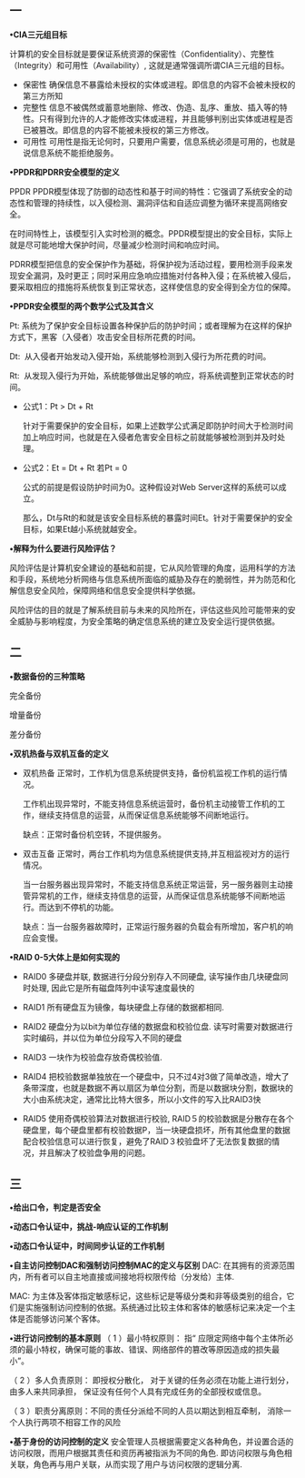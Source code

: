 
## 一

**•CIA三元组目标**

计算机的安全目标就是要保证系统资源的保密性（Confidentiality）、完整性（Integrity）和可用性（Availability）, 这就是通常强调所谓CIA三元组的目标。

- 保密性
	确保信息不暴露给未授权的实体或进程。即信息的内容不会被未授权的第三方所知
- 完整性
	信息不被偶然或蓄意地删除、修改、伪造、乱序、重放、插入等的特性。只有得到允许的人才能修改实体或进程，并且能够判别出实体或进程是否已被篡改。即信息的内容不能被未授权的第三方修改。
- 可用性
	可用性是指无论何时，只要用户需要，信息系统必须是可用的，也就是说信息系统不能拒绝服务。


**•PPDR和PDRR安全模型的定义**

PPDR
PPDR模型体现了防御的动态性和基于时间的特性：它强调了系统安全的动态性和管理的持续性，以入侵检测、漏洞评估和自适应调整为循环来提高网络安全。

在时间特性上，该模型引入实时检测的概念。PPDR模型提出的安全目标，实际上就是尽可能地增大保护时间，尽量减少检测时间和响应时间。


PDRR模型把信息的安全保护作为基础，将保护视为活动过程，要用检测手段来发现安全漏洞，及时更正；同时采用应急响应措施对付各种入侵；在系统被入侵后，要采取相应的措施将系统恢复到正常状态，这样使信息的安全得到全方位的保障。

**•PPDR安全模型的两个数学公式及其含义**

Pt: 系统为了保护安全目标设置各种保护后的防护时间；或者理解为在这样的保护方式下，黑客（入侵者）攻击安全目标所花费的时间。

Dt:  从入侵者开始发动入侵开始，系统能够检测到入侵行为所花费的时间。

Rt:  从发现入侵行为开始，系统能够做出足够的响应，将系统调整到正常状态的时间。


- 公式1：Pt > Dt + Rt

	针对于需要保护的安全目标，如果上述数学公式满足即防护时间大于检测时间加上响应时间，也就是在入侵者危害安全目标之前就能够被检测到并及时处理。

- 公式2：Et = Dt + Rt 若Pt = 0

	公式的前提是假设防护时间为0。这种假设对Web Server这样的系统可以成立。

	那么，Dt与Rt的和就是该安全目标系统的暴露时间Et。针对于需要保护的安全目标，如果Et越小系统就越安全。



**•解释为什么要进行风险评估？**

风险评估是计算机安全建设的基础和前提，它从风险管理的角度，运用科学的方法和手段，系统地分析网络与信息系统所面临的威胁及存在的脆弱性，并为防范和化解信息安全风险，保障网络和信息安全提供科学依据。

风险评估的目的就是了解系统目前与未来的风险所在，评估这些风险可能带来的安全威胁与影响程度，为安全策略的确定信息系统的建立及安全运行提供依据。




## 二

**•数据备份的三种策略**

完全备份

增量备份

差分备份


**•双机热备与双机互备的定义**

- 双机热备
	正常时，工作机为信息系统提供支持，备份机监视工作机的运行情况。
	
	工作机出现异常时，不能支持信息系统运营时，备份机主动接管工作机的工作，继续支持信息的运营，从而保证信息系统能够不间断地运行。
	
	缺点：正常时备份机空转，不提供服务。

- 双击互备
	正常时，两台工作机均为信息系统提供支持,并互相监视对方的运行情况。
	
	当一台服务器出现异常时，不能支持信息系统正常运营，另一服务器则主动接管异常机的工作，继续支持信息的运营，从而保证信息系统能够不间断地运行。而达到不停机的功能。
	
	缺点：当一台服务器故障时，正常运行服务器的负载会有所增加，客户机的响应会变慢。

**•RAID 0-5大体上是如何实现的**

- RAID0
	多硬盘并联, 数据进行分段分别存入不同硬盘, 读写操作由几块硬盘同时处理, 因此它是所有磁盘阵列中读写速度最快的
- RAID1
	所有硬盘互为镜像，每块硬盘上存储的数据都相同.
- RAID2
	硬盘分为以bit为单位存储的数据盘和校验位盘.
	读写时需要对数据进行实时编码，并以位为单位分段写入不同的硬盘
- RAID3
	一块作为校验盘存放奇偶校验值.
	
- RAID4
	把校验数据单独放在一个硬盘中，只不过4对3做了简单改造，增大了条带深度，也就是数据不再以扇区为单位分割，而是以数据块分割，数据块的大小由系统决定，通常比比特大很多，所以小文件的写入比RAID3快
- RAID5
	使用奇偶校验算法对数据进行校验, RAID５的校验数据是分散存在各个硬盘里，每个硬盘里都有校验数据P，当一块硬盘损坏，所有其他盘里的数据配合校验信息可以进行恢复，避免了RAID３校验盘坏了无法恢复数据的情况，并且解决了校验盘争用的问题。
## 三

**•给出口令，判定是否安全**

**•动态口令认证中，挑战-响应认证的工作机制**

**•动态口令认证中，时间同步认证的工作机制**



**•自主访问控制DAC和强制访问控制MAC的定义与区别**
DAC: 在其拥有的资源范围内，所有者可以自主地直接或间接地将权限传给（分发给）主体.

MAC:  为主体及客体指定敏感标记，这些标记是等级分类和非等级类别的组合，它们是实施强制访问控制的依据。系统通过比较主体和客体的敏感标记来决定一个主体是否能够访问某个客体。

**•进行访问控制的基本原则**
（ 1 ）最小特权原则： 指“ 应限定网络中每个主体所必须的最小特权，确保可能的事故、错误、网络部件的篡改等原因造成的损失最小”。

（ 2 ）多人负责原则： 即授权分散化， 对于关键的任务必须在功能上进行划分，由多人来共同承担， 保证没有任何个人具有完成任务的全部授权或信息。

（ 3 ）职责分离原则：不同的责任分派给不同的人员以期达到相互牵制， 消除一个人执行两项不相容工作的风险



**•基于身份的访问控制的定义**
安全管理人员根据需要定义各种角色，并设置合适的访问权限，而用户根据其责任和资历再被指派为不同的角色.
即访问权限与角色相关联，角色再与用户关联，从而实现了用户与访问权限的逻辑分离.